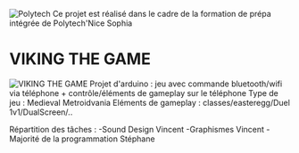 ![Polytech](http://www.polytechnice.fr/jahia/webdav/site/polytech/shared/PUB/visuels/officiel/polytech_unice/Logo_Polytech_300_CMJN_EN.jpg)
Ce projet est réalisé dans le cadre de la formation de prépa intégrée de Polytech'Nice Sophia
# VIKING THE GAME 
![VIKING THE GAME](https://imageshack.com/a/img923/9070/TpvUE9.png)
Projet d'arduino : jeu avec commande bluetooth/wifi via téléphone + contrôle/éléments de gameplay sur le téléphone 
                   Type de jeu : Medieval Metroidvania 
                   Eléments de gameplay : classes/easteregg/Duel 1v1/DualScreen/..

Répartition des tâches : -Sound Design Vincent
                         -Graphismes Vincent
                         -Majorité de la programmation Stéphane
                         
